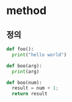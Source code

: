 # method

## 정의

```python
def foo():
  print("hello world")

def boo(arg):
  print(arg)

def boo(num):
  result = num + 1;
  return result

```

